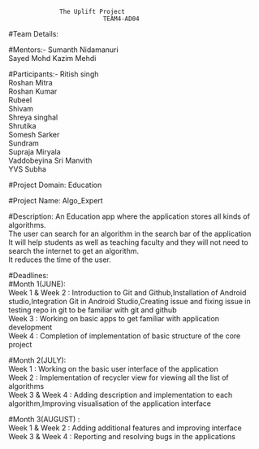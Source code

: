  			      The Uplift Project
                              TEAM4-AD04

#Team Details:

#Mentors:-
Sumanth Nidamanuri </br>
Sayed Mohd Kazim Mehdi


#Participants:-
Ritish singh</br>
Roshan Mitra</br>
Roshan Kumar</br>
Rubeel</br>
Shivam</br>
Shreya singhal</br>
Shrutika </br>
Somesh Sarker</br>
Sundram</br>
Supraja Miryala</br>
Vaddobeyina Sri Manvith</br>
YVS Subha</br>


#Project Domain: Education

#Project Name: Algo_Expert

#Description: An Education app where the application stores all kinds of algorithms.</br>
The user can search for an algorithm in the search bar of the application</br>
It will help students as well as teaching faculty and they will not need to search the internet to get an algorithm.</br>
It reduces the time of the user.</br>



#Deadlines: </br>
#Month 1(JUNE): </br>
Week 1 & Week 2 : Introduction to Git and Github,Installation of Android studio,Integration Git in Android Studio,Creating issue and fixing issue in testing repo in git to be familiar with git and github</br>
Week 3 : Working on basic apps to get familiar with application development</br>
Week 4 :  Completion of implementation of basic structure of the core project</br>

#Month 2(JULY):</br>
Week 1 : Working on the basic user interface of the application</br>
Week 2 : Implementation of recycler view for viewing all the list of algorithms</br>
Week 3 & Week 4 : Adding description and implementation to each algorithm,Improving visualisation of the application interface</br>

#Month 3(AUGUST) : </br>
Week 1 & Week 2 :  Adding additional features and improving interface</br>
Week 3 & Week 4 :  Reporting and resolving bugs in the applications</br>

